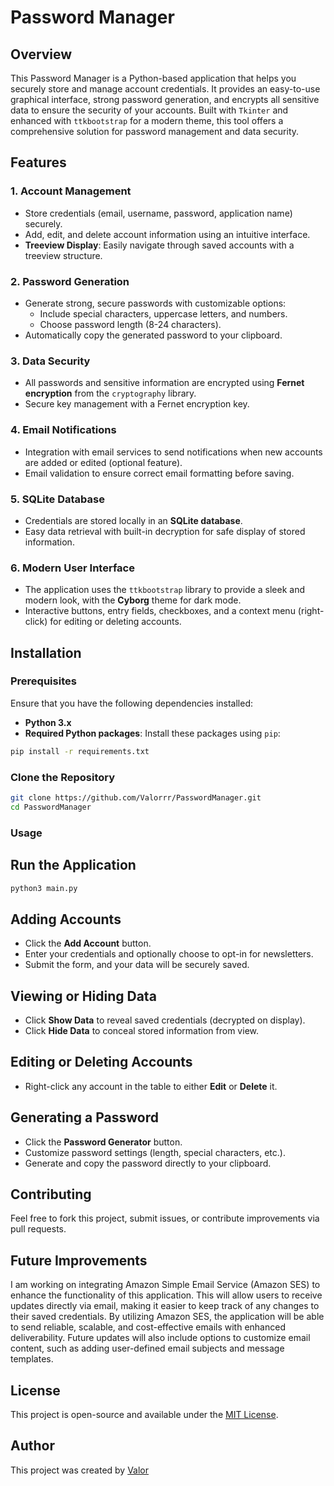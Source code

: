 # Password Manager

## Overview

This Password Manager is a Python-based application that helps you securely store and manage account credentials. It provides an easy-to-use graphical interface, strong password generation, and encrypts all sensitive data to ensure the security of your accounts. Built with `Tkinter` and enhanced with `ttkbootstrap` for a modern theme, this tool offers a comprehensive solution for password management and data security.

## Features

### 1. **Account Management**
   - Store credentials (email, username, password, application name) securely.
   - Add, edit, and delete account information using an intuitive interface.
   - **Treeview Display**: Easily navigate through saved accounts with a treeview structure.

### 2. **Password Generation**
   - Generate strong, secure passwords with customizable options:
     - Include special characters, uppercase letters, and numbers.
     - Choose password length (8-24 characters).
   - Automatically copy the generated password to your clipboard.

### 3. **Data Security**
   - All passwords and sensitive information are encrypted using **Fernet encryption** from the `cryptography` library.
   - Secure key management with a Fernet encryption key.

### 4. **Email Notifications**
   - Integration with email services to send notifications when new accounts are added or edited (optional feature).
   - Email validation to ensure correct email formatting before saving.

### 5. **SQLite Database**
   - Credentials are stored locally in an **SQLite database**.
   - Easy data retrieval with built-in decryption for safe display of stored information.

### 6. **Modern User Interface**
   - The application uses the `ttkbootstrap` library to provide a sleek and modern look, with the **Cyborg** theme for dark mode.
   - Interactive buttons, entry fields, checkboxes, and a context menu (right-click) for editing or deleting accounts.

## Installation

### Prerequisites
Ensure that you have the following dependencies installed:

- **Python 3.x**
- **Required Python packages**: Install these packages using `pip`:

```bash
pip install -r requirements.txt
```

### Clone the Repository
```bash
git clone https://github.com/Valorrr/PasswordManager.git
cd PasswordManager
```

### Usage
## Run the Application

```bash
python3 main.py
```

## Adding Accounts
- Click the **Add Account** button.
- Enter your credentials and optionally choose to opt-in for newsletters.
- Submit the form, and your data will be securely saved.

## Viewing or Hiding Data
- Click **Show Data** to reveal saved credentials (decrypted on display).
- Click **Hide Data** to conceal stored information from view.

## Editing or Deleting Accounts
- Right-click any account in the table to either **Edit** or **Delete** it.

## Generating a Password
- Click the **Password Generator** button.
- Customize password settings (length, special characters, etc.).
- Generate and copy the password directly to your clipboard.

## Contributing
Feel free to fork this project, submit issues, or contribute improvements via pull requests.

## Future Improvements
I am working on integrating Amazon Simple Email Service (Amazon SES) to enhance the functionality of this application. This will allow users to receive updates directly via email, making it easier to keep track of any changes to their saved credentials. By utilizing Amazon SES, the application will be able to send reliable, scalable, and cost-effective emails with enhanced deliverability. Future updates will also include options to customize email content, such as adding user-defined email subjects and message templates.

## License
This project is open-source and available under the [MIT License](LICENSE).

## Author
This project was created by [Valor](https://github.com/Valorrr)

